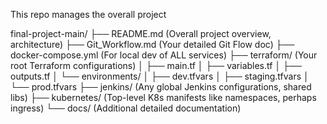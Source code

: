 This repo manages the overall project


final-project-main/
├── README.md                 (Overall project overview, architecture)
├── Git_Workflow.md           (Your detailed Git Flow doc)
├── docker-compose.yml        (For local dev of ALL services)
├── terraform/                (Your root Terraform configurations)
│   ├── main.tf
│   ├── variables.tf
│   ├── outputs.tf
│   └── environments/
│       ├── dev.tfvars
│       ├── staging.tfvars
│       └── prod.tfvars
├── jenkins/                  (Any global Jenkins configurations, shared libs)
├── kubernetes/               (Top-level K8s manifests like namespaces, perhaps ingress)
└── docs/                     (Additional detailed documentation)
